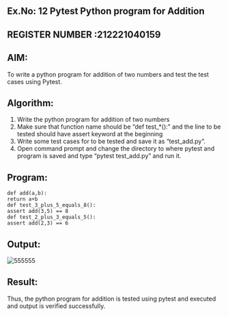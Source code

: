 ## Ex.No: 12 Pytest Python program for Addition
## REGISTER NUMBER :212221040159
## AIM:
To write a python program for addition of two numbers and test the test cases using Pytest.
## Algorithm:
   1. Write the python program for addition of two numbers
   2. Make sure that function name should be “def test_*():” and the line to be tested
   should have assert keyword at the beginning
   3. Write some test cases for to be tested and save it as “test_add.py”.
   4. Open command prompt and change the directory to where pytest and program
  is saved and type “pytest test_add.py” and run it.

## Program:
```
def add(a,b):
return a+b
def test_3_plus_5_equals_8():
assert add(3,5) == 8
def test_2_plus_3_equals_5():
assert add(2,3) == 6

```
## Output:
![555555](https://github.com/user-attachments/assets/44dda912-8454-40bc-b127-f8037e2aec98)

## Result:
Thus, the python program for addition is tested using pytest and executed and output is verified successfully.
